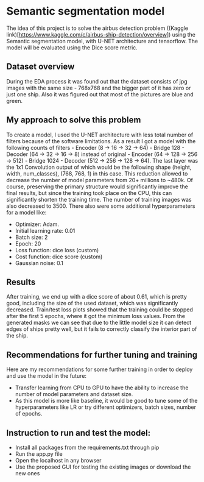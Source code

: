 # Semantic segmentation model
The idea of this project is to solve the airbus detection problem ((Kaggle link)[https://www.kaggle.com/c/airbus-ship-detection/overview]) using the Semantic segmentation model, with U-NET architecture and tensorflow. The model will be evaluated using the Dice score metric.

## Dataset overview
During the EDA process it was found out that the dataset consists of jpg images with the same size - 768x768 and the bigger part of it has zero or just one ship.
Also it was figured out that most of the pictures are blue and green.

## My approach to solve this problem
To create a model, I used the U-NET architecture with less total number of filters because of the software limitations. As a result I got a model with the following counts of filters - Encoder (8 -> 16 -> 32 -> 64) - Bridge 128 - Decoder (64 -> 32 -> 16 -> 8) instead of original - Encoder (64 -> 128 -> 256 -> 512) - Bridge 1024 - Decoder (512 -> 256 -> 128 -> 64). The last layer was the 1x1 Convolution output of which would be the following shape (height, width, num_classes), (768, 768, 1) in this case. This reduction allowed to decrease the number of model parameters from 20+ millions to ~480k. Of course, preserving the primary structure would significantly improve the final results, but since the training took place on the CPU, this can significantly shorten the training time. The number of training images was also decreased to 3500. 
There also were some additional hyperparameters for a model like:
- Optimizer: Adam.
- Initial learning rate: 0.01
- Batch size: 2
- Epoch: 20
- Loss function: dice loss (custom)
- Cost function: dice score (custom)
- Gaussian noise: 0.1

## Results
After training, we end up with a dice score of about 0.61, which is pretty good, including the size of the used dataset, which was significantly decreased. Train/test loss plots showed that the training could be stopped after the first 5 epochs, where it got the minimum loss values. From the generated masks we can see that due to the little model size it can detect edges of ships pretty well, but it fails to correctly classify the interior part of the ship.

## Recommendations for further tuning and training
Here are my recommendations for some further training in order to deploy and use the model in the future:
- Transfer learning from CPU to GPU to have the ability to increase the number of model parameters and dataset size.
- As this model is more like baseline, it would be good to tune some of the hyperparameters like LR or try different optimizers, batch sizes, number of epochs.

## Instruction to run and test the model:
- Install all packages from the requirements.txt through pip
- Run the app.py file
- Open the localhost in any browser
- Use the proposed GUI for testing the existing images or download the new ones
